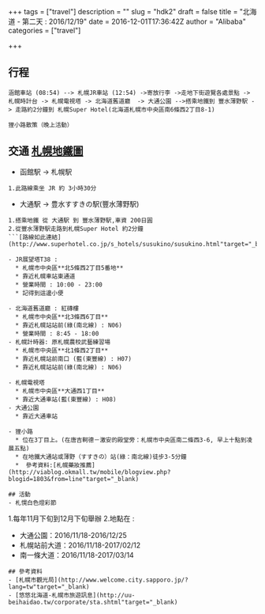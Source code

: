 +++
tags = ["travel"]
description = ""
slug = "hdk2"
draft = false
title = "北海道 - 第二天 : 2016/12/19"
date = 2016-12-01T17:36:42Z
author = "Alibaba"
categories = ["travel"]

+++

## 行程
```
涵館車站 (08:54) --> 札幌JR車站 (12:54) ->寄放行李 ->走地下街遊覽各處景點 -> 札幌時計台 -> 札幌電視塔 -> 北海道舊道廳  -> 大通公園 -->搭乘地鐵到 豐水薄野駅 -> 走路約2分鐘到 札幌Super Hotel(北海道札幌市中央區南6條西2丁目8-1)

狸小路散策（晚上活動）
```

## 交通 [札幌地鐵圖](https://drive.google.com/file/d/0B2T4sb1THykPZ3cxeGNzQ1J4ams/view"target="_blank)
- 函館駅 → 札幌駅
```
1.此路線乘坐 JR 約 3小時30分
```
- 大通駅 → 豊水すすきの駅(豐水薄野駅)
```
1.搭乘地鐵 從 大通駅 到 豐水薄野駅,車資 200日圓
2.從豐水薄野駅走路到札幌Super Hotel 約2分鐘 
```[路線如此連結](http://www.superhotel.co.jp/s_hotels/susukino/susukino.html"target="_blank)

- JR展望塔T38 : 
  * 札幌市中央區**北5條西2丁目5番地**
  * 靠近札幌車站東通道
  * 營業時間 : 10:00 - 23:00
  * 記得到這邊小便

- 北海道舊道廳 : 紅磚樓
  * 札幌市中央區**北3條西6丁目**
  * 靠近札幌站站前(綠(南北線) : N06)
  * 營業時間 : 8:45 - 18:00 
- 札幌計時器: 原札幌農校武藝練習場
  * 札幌市中央區**北1條西2丁目**
  * 靠近札幌站前南口 (藍(東豐線) : H07)
  * 靠近札幌站站前(綠(南北線) : N06) 
  
- 札幌電視塔
  * 札幌市中央區**大通西1丁目**
  * 靠近大通車站(藍(東豐線) : H08)
- 大通公園
  * 靠近大通車站

- 狸小路
  * 位在3丁目上。(在唐吉軻德－激安的殿堂旁：札幌市中央區南二條西3-6, 早上十點到凌晨五點)
  * 在地鐵大通站或薄野（すすきの）站(綠：南北線)徒步3-5分鐘
  *  參考資料:[札幌藥妝推薦](http://viablog.okmall.tw/mobile/blogview.php?blogid=1803&from=line"target="_blank)

## 活動
- 札愰白色燈彩節
```
1.每年11月下旬到12月下旬舉辦
2.地點在 : 
  - 大通公園：2016/11/18-2016/12/25
  - 札幌站前大道：2016/11/18-2017/02/12
  - 南一條大道：2016/11/18-2017/03/14
        
```
## 參考資料
- [札幌市觀光局](http://www.welcome.city.sapporo.jp/?lang=tw"target="_blank)
- [悠悠北海道-札幌市旅遊訊息](http://uu-beihaidao.tw/corporate/sta.shtml"target="_blank)
